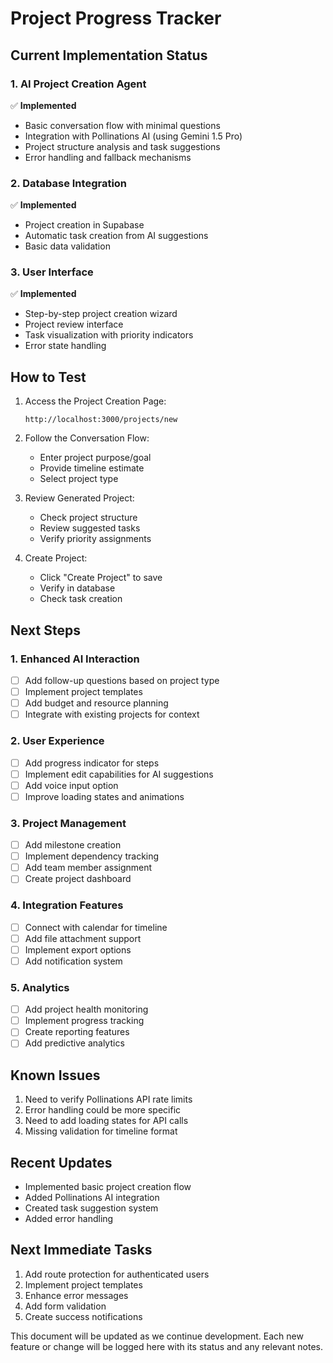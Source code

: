 # Project Progress Tracker

## Current Implementation Status

### 1. AI Project Creation Agent
✅ **Implemented**
- Basic conversation flow with minimal questions
- Integration with Pollinations AI (using Gemini 1.5 Pro)
- Project structure analysis and task suggestions
- Error handling and fallback mechanisms

### 2. Database Integration
✅ **Implemented**
- Project creation in Supabase
- Automatic task creation from AI suggestions
- Basic data validation

### 3. User Interface
✅ **Implemented**
- Step-by-step project creation wizard
- Project review interface
- Task visualization with priority indicators
- Error state handling

## How to Test

1. Access the Project Creation Page:
   ```
   http://localhost:3000/projects/new
   ```

2. Follow the Conversation Flow:
   - Enter project purpose/goal
   - Provide timeline estimate
   - Select project type

3. Review Generated Project:
   - Check project structure
   - Review suggested tasks
   - Verify priority assignments

4. Create Project:
   - Click "Create Project" to save
   - Verify in database
   - Check task creation

## Next Steps

### 1. Enhanced AI Interaction
- [ ] Add follow-up questions based on project type
- [ ] Implement project templates
- [ ] Add budget and resource planning
- [ ] Integrate with existing projects for context

### 2. User Experience
- [ ] Add progress indicator for steps
- [ ] Implement edit capabilities for AI suggestions
- [ ] Add voice input option
- [ ] Improve loading states and animations

### 3. Project Management
- [ ] Add milestone creation
- [ ] Implement dependency tracking
- [ ] Add team member assignment
- [ ] Create project dashboard

### 4. Integration Features
- [ ] Connect with calendar for timeline
- [ ] Add file attachment support
- [ ] Implement export options
- [ ] Add notification system

### 5. Analytics
- [ ] Add project health monitoring
- [ ] Implement progress tracking
- [ ] Create reporting features
- [ ] Add predictive analytics

## Known Issues
1. Need to verify Pollinations API rate limits
2. Error handling could be more specific
3. Need to add loading states for API calls
4. Missing validation for timeline format

## Recent Updates
- Implemented basic project creation flow
- Added Pollinations AI integration
- Created task suggestion system
- Added error handling

## Next Immediate Tasks
1. Add route protection for authenticated users
2. Implement project templates
3. Enhance error messages
4. Add form validation
5. Create success notifications

This document will be updated as we continue development. Each new feature or change will be logged here with its status and any relevant notes. 